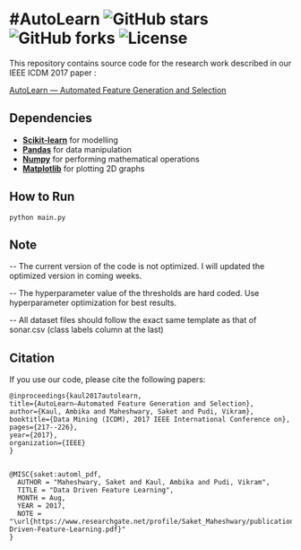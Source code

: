 #AutoLearn ![GitHub stars](https://img.shields.io/github/stars/saket-maheshwary/AutoLearn.svg?style=plastic) ![GitHub forks](https://img.shields.io/github/forks/saket-maheshwary/AutoLearn.svg?color=blue&style=plastic) ![License](https://img.shields.io/github/license/saket-maheshwary/AutoLearn.svg?color=blue&style=plastic)
============================================================================================================

This repository contains source code for the research work described in our IEEE ICDM 2017 paper :

[AutoLearn — Automated Feature Generation and Selection](https://ieeexplore.ieee.org/abstract/document/8215494)


## Dependencies

* **[Scikit-learn](http://scikit-learn.org/stable/install.html)** for modelling
* **[Pandas](https://pandas.pydata.org/)** for data manipulation
* **[Numpy](http://www.numpy.org/)** for performing mathematical operations
* **[Matplotlib](https://matplotlib.org/)** for plotting 2D graphs

## How to Run
```
python main.py
```


## Note
-- The current version of the code is not optimized. I will updated the optimized version in coming weeks.

-- The hyperparameter value of the thresholds are hard coded. Use hyperparameter optimization for best results.

-- All dataset files should follow the exact same template as that of sonar.csv (class labels column at the last)


## Citation


   If you use our code, please cite the following papers:
    
    @inproceedings{kaul2017autolearn,
    title={AutoLearn—Automated Feature Generation and Selection},
    author={Kaul, Ambika and Maheshwary, Saket and Pudi, Vikram},
    booktitle={Data Mining (ICDM), 2017 IEEE International Conference on},
    pages={217--226},
    year={2017},
    organization={IEEE}
    }   
    

    @MISC{saket:automl_pdf,
      AUTHOR = "Maheshwary, Saket and Kaul, Ambika and Pudi, Vikram",
      TITLE = "Data Driven Feature Learning",
      MONTH = Aug,
      YEAR = 2017,
      NOTE =    "\url{https://www.researchgate.net/profile/Saket_Maheshwary/publication/325736313_Data_Driven_Feature_Learning/links/5b20e25ca6fdcc69745d796c/Data-Driven-Feature-Learning.pdf}"
    }

